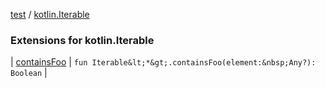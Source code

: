 [test](test/index) / [kotlin.Iterable](test/kotlin.-iterable/index)


### Extensions for kotlin.Iterable


| [containsFoo](test/kotlin.-iterable/contains-foo) | `fun Iterable&lt;*&gt;.containsFoo(element:&nbsp;Any?): Boolean` |

